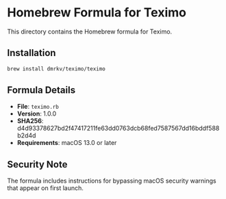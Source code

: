 # Homebrew Formula for Teximo

This directory contains the Homebrew formula for Teximo.

## Installation

```bash
brew install dmrkv/teximo/teximo
```

## Formula Details

- **File**: `teximo.rb`
- **Version**: 1.0.0
- **SHA256**: d4d93378627bd2f47417211fe63dd0763dcb68fed7587567dd16bddf588b2d4d
- **Requirements**: macOS 13.0 or later

## Security Note

The formula includes instructions for bypassing macOS security warnings that appear on first launch.
